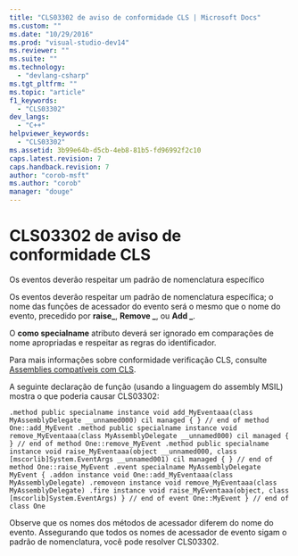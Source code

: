 ```yaml
---
title: "CLS03302 de aviso de conformidade CLS | Microsoft Docs"
ms.custom: ""
ms.date: "10/29/2016"
ms.prod: "visual-studio-dev14"
ms.reviewer: ""
ms.suite: ""
ms.technology: 
  - "devlang-csharp"
ms.tgt_pltfrm: ""
ms.topic: "article"
f1_keywords: 
  - "CLS03302"
dev_langs: 
  - "C++"
helpviewer_keywords: 
  - "CLS03302"
ms.assetid: 3b99e64b-d5cb-4eb8-81b5-fd96992f2c10
caps.latest.revision: 7
caps.handback.revision: 7
author: "corob-msft"
ms.author: "corob"
manager: "douge"
---
```

# CLS03302 de aviso de conformidade CLS
Os eventos deverão respeitar um padrão de nomenclatura específico  
  
 Os eventos deverão respeitar um padrão de nomenclatura específica; o nome das funções de acessador do evento será o mesmo que o nome do evento, precedido por **raise\_**, **Remove \_**, ou **Add \_**.  
  
 O **como specialname** atributo deverá ser ignorado em comparações de nome apropriadas e respeitar as regras do identificador.  
  
 Para mais informações sobre conformidade verificação CLS, consulte [Assemblies compatíveis com CLS](http://msdn.microsoft.com/pt-br/3320b57e-ea55-4697-a17d-f509a36a3c93).  
  
 A seguinte declaração de função \(usando a linguagem do assembly MSIL\) mostra o que poderia causar CLS03302:  
  
```  
.method public specialname instance void add_MyEventaaa(class MyAssemblyDelegate __unnamed000) cil managed { } // end of method One::add_MyEvent .method public specialname instance void remove_MyEventaaa(class MyAssemblyDelegate __unnamed000) cil managed { } // end of method One::remove_MyEvent .method public specialname instance void raise_MyEventaaa(object __unnamed000, class [mscorlib]System.EventArgs __unnamed001) cil managed { } // end of method One::raise_MyEvent .event specialname MyAssemblyDelegate MyEvent { .addon instance void One::add_MyEventaaa(class MyAssemblyDelegate) .removeon instance void remove_MyEventaaa(class MyAssemblyDelegate) .fire instance void raise_MyEventaaa(object, class [mscorlib]System.EventArgs) } // end of event One::MyEvent } // end of class One  
```  
  
 Observe que os nomes dos métodos de acessador diferem do nome do evento.  Assegurando que todos os nomes de acessador de evento sigam o padrão de nomenclatura, você pode resolver CLS03302.